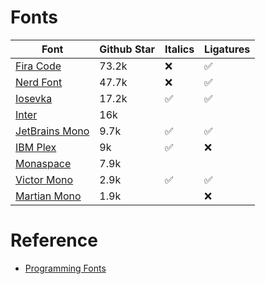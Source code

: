 # Fonts
| Font | Github Star | Italics | Ligatures |
| ---- | ----------- | ------- | --------- |
| [Fira Code](https://github.com/tonsky/FiraCode) | 73.2k | :x: | :white_check_mark: |
| [Nerd Font](https://github.com/ryanoasis/nerd-fonts) | 47.7k | :x: | :white_check_mark: |
| [Iosevka](https://github.com/be5invis/Iosevka) | 17.2k | :white_check_mark: | :white_check_mark: |
| [Inter](https://github.com/rsms/inter) | 16k | | |
| [JetBrains Mono](https://github.com/JetBrains/JetBrainsMono) | 9.7k | :white_check_mark: | :white_check_mark: |
| [IBM Plex](https://github.com/IBM/plex) | 9k | :white_check_mark: | :x: |
| [Monaspace](https://github.com/githubnext/monaspace) | 7.9k | | |
| [Victor Mono](https://github.com/rubjo/victor-mono) | 2.9k | :white_check_mark: | :white_check_mark: |
| [Martian Mono](https://github.com/evilmartians/mono) | 1.9k | | :x: | :x: |

# Reference
- [Programming Fonts](https://www.programmingfonts.org/)
